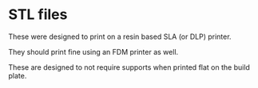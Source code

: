 # STL files

These were designed to print on a resin based SLA (or DLP) printer.

They should print fine using an FDM printer as well.

These are designed to not require supports when printed flat on the build plate.

